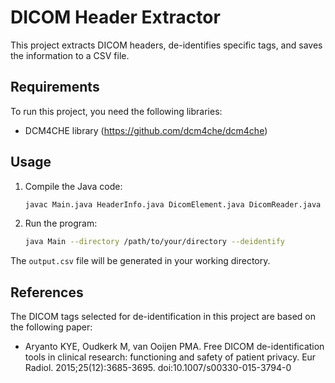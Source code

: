 # DICOM Header Extractor

This project extracts DICOM headers, de-identifies specific tags, and saves the information to a CSV file.

## Requirements

To run this project, you need the following libraries:
- DCM4CHE library (https://github.com/dcm4che/dcm4che)

## Usage

1. Compile the Java code:
    ```bash
    javac Main.java HeaderInfo.java DicomElement.java DicomReader.java
    ```

2. Run the program:
    ```bash
    java Main --directory /path/to/your/directory --deidentify
    ```

The `output.csv` file will be generated in your working directory.

## References

The DICOM tags selected for de-identification in this project are based on the following paper:
- Aryanto KYE, Oudkerk M, van Ooijen PMA. Free DICOM de-identification tools in clinical research: functioning and safety of patient privacy. Eur Radiol. 2015;25(12):3685-3695. doi:10.1007/s00330-015-3794-0
